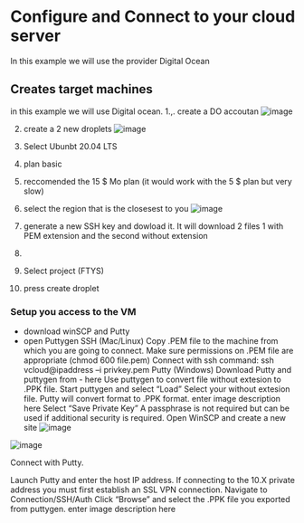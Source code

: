 # Configure and Connect to your cloud server
In this example we will use the provider Digital Ocean

## Creates target machines
in this example we will use Digital ocean.
1.,. create a DO accoutan
![image](https://user-images.githubusercontent.com/60719165/142765115-3e2a579e-a3fe-4049-beb9-c070f7966f9c.png)

2. create a 2 new droplets
![image](https://user-images.githubusercontent.com/60719165/142765256-c03f7653-fc80-40ab-845f-304399154313.png)

4. Select Ubunbt 20.04 LTS
5. plan basic
6. reccomended the 15 $ Mo plan (it would work with the 5 $ plan but very slow)
7. select the region that is the closesest to you
![image](https://user-images.githubusercontent.com/60719165/142765192-7504fcd9-790b-4c30-b7a8-c30f84488b3d.png)

7. generate a new SSH key and dowload it. It will download 2 files 1 with PEM extension and the second without extension
8.
9.  Select project (FTYS)
10.  press create droplet

### Setup you access to the VM 
- download winSCP and Putty
- open Puttygen 
SSH (Mac/Linux)
Copy .PEM file to the machine from which you are going to connect.
Make sure permissions on .PEM file are appropriate (chmod 600 file.pem)
Connect with ssh command: ssh vcloud@ipaddress –i privkey.pem
Putty (Windows)
Download Putty and puttygen from - here
Use puttygen to convert  file without extesion to .PPK file.
Start puttygen and select “Load”
Select your without extesion  file.
Putty will convert format to .PPK format. enter image description here
Select “Save Private Key” A passphrase is not required but can be used if additional security is required.
Open WinSCP and create a new site
![image](https://user-images.githubusercontent.com/60719165/142771002-3a713b87-768c-48e8-a448-323e28e345a6.png)

![image](https://user-images.githubusercontent.com/60719165/142771008-d272d5df-3e78-4f0c-8be8-a43028414c77.png)

Connect with Putty.

Launch Putty and enter the host IP address. If connecting to the 10.X private address you must first establish an SSL VPN connection.
Navigate to Connection/SSH/Auth
Click “Browse” and select the .PPK file you exported from puttygen. enter image description here
 

